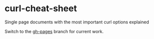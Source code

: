 # curl-cheat-sheet
Single page documents with the most important curl options explained

Switch to the [gh-pages](https://github.com/bagder/curl-cheat-sheet/tree/gh-pages) branch for current work.
